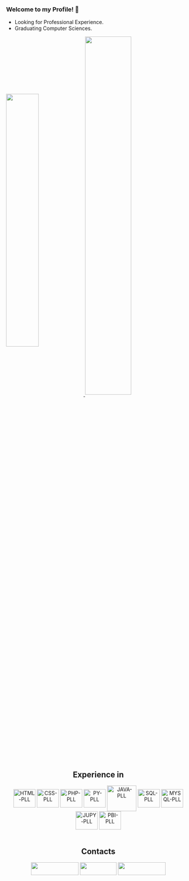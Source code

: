 ### Welcome to my Profile! 👋

* Looking for Professional Experience.
* Graduating Computer Sciences.

<a href="https://github.com/Rick-SF">
  <img width="42%" align="center" src="https://github-readme-stats.vercel.app/api?username=Rick-SF&theme=radical&hide=jupyter%20notebook"/>
</a>
<a href="https://github.com/Rick-SF">
  <img width="50%" align="center" src="https://github-readme-stats.vercel.app/api/top-langs?username=Rick-SF&layout=compact&langs_count=8&theme=radical&hide=jupyter%20notebook"/>
</a>

<div style="display: inline_block"><br>
  <h2 align = "center" font-family = "rebuchet MS, sans-serif">Experience in</h2>
  <div align = "center">
    <img align="center" alt="HTML-PLL" title="HTML-PLL" height="50" width="60" src="https://cdn.jsdelivr.net/gh/devicons/devicon/icons/html5/html5-original.svg"/>
    <img align="center" alt="CSS-PLL" title="CSS-PLL" height="50" width="60" src="https://cdn.jsdelivr.net/gh/devicons/devicon/icons/css3/css3-original.svg"/>
    <img align="center" alt="PHP-PLL" title="PHP-PLL" height="50" width="60" src="https://cdn.jsdelivr.net/gh/devicons/devicon/icons/php/php-original.svg"/>
    <img align="center" alt="PY-PLL" title="PYTHON-PLL" height="50" width="60" src="https://cdn.jsdelivr.net/gh/devicons/devicon/icons/python/python-original.svg"/>
    <img align="center" alt="JAVA-PLL" title="JAVA-PLL" height="70" width="80" src="https://cdn.jsdelivr.net/gh/devicons/devicon@latest/icons/java/java-original-wordmark.svg"/>
    <img align="center" alt="SQL-PLL" title="SQL-PLL" height="50" width="60" src="https://cdn.jsdelivr.net/gh/devicons/devicon@latest/icons/azuresqldatabase/azuresqldatabase-original.svg">
    <img align="center" alt="MYSQL-PLL" title="MySQL-PLL" height="50" width="60" src="https://cdn.jsdelivr.net/gh/devicons/devicon@latest/icons/mysql/mysql-original-wordmark.svg"/>
    <img align="center" alt="JUPY-PLL" title="JUPY-PLL" height="50" width="60" src="https://cdn.jsdelivr.net/gh/devicons/devicon@latest/icons/jupyter/jupyter-original-wordmark.svg"/>
    <img align="center" alt="PBI-PLL" title="PBI-PLL" height="50" width="60" src="https://github.com/Rick-SF/Rick-SF/assets/150028541/abfa4bf4-9d60-4a8d-9d4c-642621c93aa7">
  </div>
</div>

<div style="display: inline_block"><br>
  <h2 align = "center" font-family = "rebuchet MS, sans-serif">Contacts</h2>
  <div align = "center">
    <a href="https://www.linkedin.com/in/ricardo-silva-flores-2b06a1214/" target="_blank"> <img  height = "35" width="130" src = "https://img.shields.io/badge/LinkedIn-0077B5?style=for-the-badge&logo=linkedin&logoColor=white"></a>
    <a href="mailto:purpleknight170@gmail.com"><img height = "35" width="100" src="https://img.shields.io/badge/-Gmail-%23333?style=for-the-badge&logo=gmail&logoColor=white"></a>
    <a href="https://www.instagram.com/ricardo_sf05/" target="_blank"><img height = "35" width="130" src = "https://img.shields.io/badge/Instagram-E4405F?style=for-the-badge&logo=instagram&logoColor=white"></a>
  </div>
</div>
